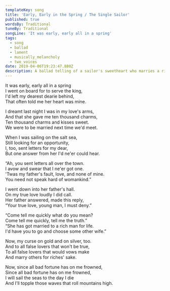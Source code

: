 ```yaml
---
templateKey: song
title: 'Early, Early in the Spring / The Single Sailor'
published: true
wordsBy: Traditional
tuneBy: Traditional
songLine: 'It was early, early all in a spring'
tags:
  - song
  - ballad
  - lament
  - musically_melancholy
  - two_voices
date: 2019-04-06T19:23:47.880Z
description: A ballad telling of a sailor's sweetheart who marries a rich man.
---
```

It was early, early all in a spring\
I went on board for to serve the king,\
I'd left my dearest dearie behind,\
That often told me her heart was mine.

I dreamt last night I was in my love's arms,\
And that she gave me ten thousand charms,\
Ten thousand charms and kisses sweet.\
We were to be married next time we'd meet.

When I was sailing on the salt sea,\
Still looking for an opportunity,\
I, too, sent letters for my dear,\
But one answer from her I'd ne'er could hear.

“Ah, you sent letters all over the town.\
I avow and swear that I ne'er got one.\
'Twas my father's fault, love, and none of mine.\
You need not speak hard of womankind.”

I went down into her father's hall.\
On my true love loudly I did call.\
Her father answered, made this reply,\
“Your true love, young man, I must deny.”

“Come tell me quickly what do you mean?\
Come tell me quickly, tell me the truth.”\
“She has got married to a rich man for life.\
I'd have you to go and choose some other wife.”

Now, my curse on gold and on silver, too.\
And to all false lovers that won't be true,\
To all false lovers that would vows make\
And marry others for riches' sake.

Now, since all bad fortune has on me frowned,\
Since all bad fortune has on me frowned,\
I will sail the seas to the day I die\
And I'll topple those waves that roll mountains high.
